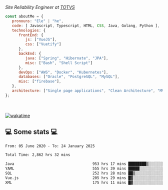 <p><em>Site Reliability Engineer at <a href="https://www.totvs.com/">TOTVS</a></br>
</em></p>


```javascript
const aboutMe = {
   pronouns: "Ele" | "he",
   code: [ Javascript, Typescript, HTML, CSS, Java, Golang, Python ],
   technologies: {
      frontEnd: {
         js: ["VueJS"],
         css: ["Vuetify"]
      },
      backEnd: {
         java: ["Spring", "Hibernate", "JPA"],
         misc: ["Bash", "Shell Script"]
      },
      devOps: ["AWS", "Docker", "Kubernetes"],
      databases: ["Oracle", "PostgreSQL", "MySQL"],
      misc: ["firebase"],
   },
   architecture: ["Single page applications", "Clean Architecture", "MVC", "Microservices"],
};
```
</br></br>
[![wakatime](https://wakatime.com/badge/user/a3a8ed06-d304-4d6b-bc86-4adc418cdea7.svg)](https://wakatime.com/@a3a8ed06-d304-4d6b-bc86-4adc418cdea7)
<h2>💻 Some stats 💻</h2>

<!--START_SECTION:waka-->

```txt
From: 05 June 2020 - To: 24 January 2025

Total Time: 2,862 hrs 32 mins

Java                                   953 hrs 17 mins ████████▒░░░░░░░░░░░░░░░░   33.30 %
YAML                                   555 hrs 39 mins █████░░░░░░░░░░░░░░░░░░░░   19.41 %
SQL                                    252 hrs 28 mins ██▒░░░░░░░░░░░░░░░░░░░░░░   08.82 %
Vue.js                                 205 hrs 29 mins █▓░░░░░░░░░░░░░░░░░░░░░░░   07.18 %
XML                                    175 hrs 11 mins █▓░░░░░░░░░░░░░░░░░░░░░░░   06.12 %
```

<!--END_SECTION:waka-->
